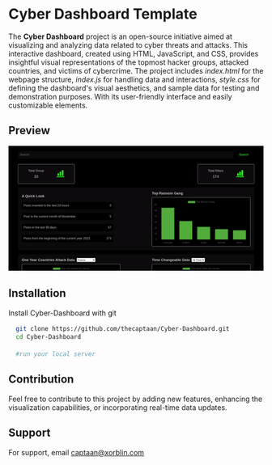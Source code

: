 
# Cyber Dashboard Template

The **Cyber Dashboard** project is an open-source initiative aimed at visualizing and analyzing data related to cyber threats and attacks. This interactive dashboard, created using HTML, JavaScript, and CSS, provides insightful visual representations of the topmost hacker groups, attacked countries, and victims of cybercrime. The project includes *index.html* for the webpage structure, *index.js* for handling data and interactions, *style.css* for defining the dashboard's visual aesthetics, and sample data for testing and demonstration purposes. With its user-friendly interface and easily customizable elements.

## Preview

![](./images//screencast.gif)
## Installation

Install Cyber-Dashboard with git

```bash
  git clone https://github.com/thecaptaan/Cyber-Dashboard.git
  cd Cyber-Dashboard

  #run your local server
```
    
## Contribution
Feel free to contribute to this project by adding new features, enhancing the visualization capabilities, or incorporating real-time data updates.
## Support

For support, email captaan@xorblin.com